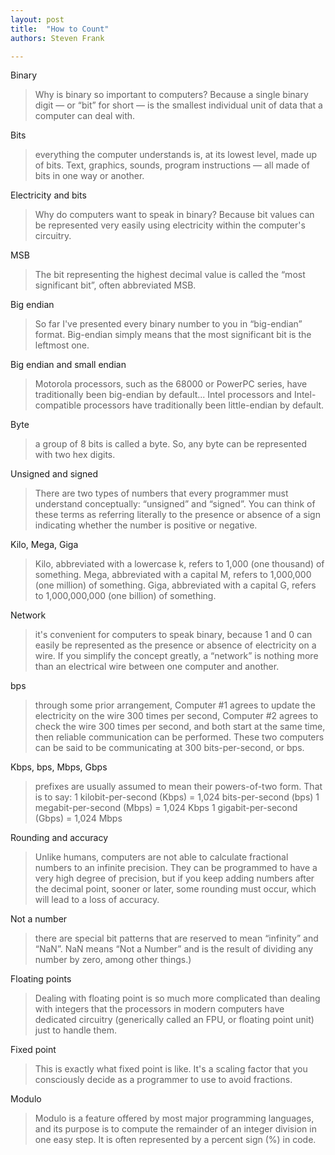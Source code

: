```yaml
---
layout: post
title:  "How to Count"
authors: Steven Frank

---
```


Binary

> Why is binary so important to computers? Because a single binary digit — or “bit” for short — is the smallest individual unit of data that a computer can deal with.

Bits

> everything the computer understands is, at its lowest level, made up of bits. Text, graphics, sounds, program instructions — all made of bits in one way or another.

Electricity and bits

> Why do computers want to speak in binary? Because bit values can be represented very easily using electricity within the computer's circuitry.

MSB

> The bit representing the highest decimal value is called the “most significant bit”, often abbreviated MSB.

Big endian

> So far I've presented every binary number to you in “big-endian” format. Big-endian simply means that the most significant bit is the leftmost one.

Big endian and small endian

> Motorola processors, such as the 68000 or PowerPC series, have traditionally been big-endian by default... Intel processors and Intel-compatible processors have traditionally been little-endian by default.

Byte

> a group of 8 bits is called a byte. So, any byte can be represented with two hex digits.

Unsigned and signed

> There are two types of numbers that every programmer must understand conceptually: “unsigned” and “signed”. You can think of these terms as referring literally to the presence or absence of a sign indicating whether the number is positive or negative.

Kilo, Mega, Giga

> Kilo, abbreviated with a lowercase k, refers to 1,000 (one thousand) of something. Mega, abbreviated with a capital M, refers to 1,000,000 (one million) of something. Giga, abbreviated with a capital G, refers to 1,000,000,000 (one billion) of something.

Network

> it's convenient for computers to speak binary, because 1 and 0 can easily be represented as the presence or absence of electricity on a wire. If you simplify the concept greatly, a “network” is nothing more than an electrical wire between one computer and another.

bps

> through some prior arrangement, Computer #1 agrees to update the electricity on the wire 300 times per second, Computer #2 agrees to check the wire 300 times per second, and both start at the same time, then reliable communication can be performed. These two computers can be said to be communicating at 300 bits-per-second, or bps.

Kbps, bps, Mbps, Gbps

> prefixes are usually assumed to mean their powers-of-two form. That is to say: 1 kilobit-per-second (Kbps) = 1,024 bits-per-second (bps) 1 megabit-per-second (Mbps) = 1,024 Kbps 1 gigabit-per-second (Gbps) = 1,024 Mbps

Rounding and accuracy

> Unlike humans, computers are not able to calculate fractional numbers to an infinite precision. They can be programmed to have a very high degree of precision, but if you keep adding numbers after the decimal point, sooner or later, some rounding must occur, which will lead to a loss of accuracy.

Not a number

> there are special bit patterns that are reserved to mean “infinity” and “NaN”. NaN means “Not a Number” and is the result of dividing any number by zero, among other things.)

Floating points

> Dealing with floating point is so much more complicated than dealing with integers that the processors in modern computers have dedicated circuitry (generically called an FPU, or floating point unit) just to handle them.

Fixed point

> This is exactly what fixed point is like. It's a scaling factor that you consciously decide as a programmer to use to avoid fractions.

Modulo

> Modulo is a feature offered by most major programming languages, and its purpose is to compute the remainder of an integer division in one easy step. It is often represented by a percent sign (%) in code.
